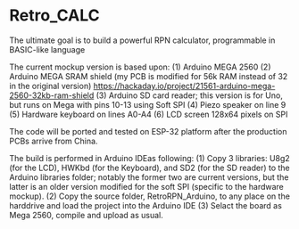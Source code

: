 # Retro_CALC
The ultimate goal is to build a powerful RPN calculator, programmable in BASIC-like language

The current mockup version is based upon:
(1) Arduino MEGA 2560
(2) Arduino MEGA SRAM shield (my PCB is modified for 56k RAM instead of 32 in the original version)
https://hackaday.io/project/21561-arduino-mega-2560-32kb-ram-shield
(3) Arduino SD card reader; this version is for Uno, but runs on Mega with pins 10-13 using Soft SPI
(4) Piezo speaker on line 9
(5) Hardware keyboard on lines A0-A4
(6) LCD screen 128x64 pixels on SPI 

The code will be ported and tested on ESP-32 platform after the production PCBs arrive from China.

The build is performed in Arduino IDEas following:
(1) Copy 3 libraries: U8g2 (for the LCD), HWKbd (for the Keyboard), and SD2 (for the SD reader) to the Arduino libraries folder; notably the former two are current versions, but the latter is an older version modified for the soft SPI (specific to the hardware mockup).
(2) Copy the source folder, RetroRPN_Arduino, to any place on the harddrive and load the project into the Arduino IDE
(3) Selact the board as Mega 2560, compile and upload as usual.
